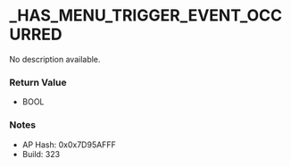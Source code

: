 # _HAS_MENU_TRIGGER_EVENT_OCCURRED

No description available.

### Return Value
* BOOL

### Notes
* AP Hash: 0x0x7D95AFFF
* Build: 323

